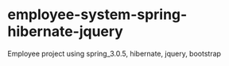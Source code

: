 # employee-system-spring-hibernate-jquery
Employee project using spring_3.0.5, hibernate, jquery, bootstrap
